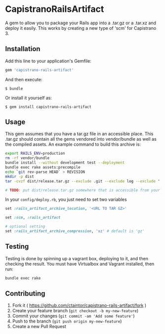 # CapistranoRailsArtifact

A gem to allow you to package your Rails app into a .tar.gz or a .tar.xz and deploy it easily. This works by creating a
new type of 'scm' for Capistrano 3.

## Installation

Add this line to your application's Gemfile:

```ruby
gem 'capistrano-rails-artifact'
```

And then execute:

    $ bundle

Or install it yourself as:

    $ gem install capistrano-rails-artifact

## Usage

This gem assumes that you have a tar.gz file in an accessible place. This .tar.gz should contain all the gems
vendored into vendor/bundle as well as the compiled assets. An example command to build this archive is:

```sh
export RAILS_ENV=production
rm -rf vendor/bundle
bundle install --without development test --deployment
bundle exec rake assets:precompile
echo `git rev-parse HEAD` > REVISION
mkdir -p dist
tar -cvzf dist/release.tar.gz --exclude .git --exclude log --exclude "./vendor/bundle/ruby/2.1.0/cache" --exclude "./vendor/bundle/ruby/2.1.0/doc" --exclude .envrc --exclude dist --exclude tmp --exclude coverage --exclude features --exclude spec --exclude vagrants --exclude Vagrantfile --exclude README.md .

# TODO: put dist/release.tar.gz somewhere that is accessible from your application machines
```

In your `config/deploy.rb`, you just need to set two variables

```ruby
set :rails_artifact_archive_location, '<URL TO TAR GZ>'

set :scm, :rails_artifact

# optional setting
set :rails_artifact_archive_compression, 'xz' # default is 'gz'
```

## Testing

Testing is done by spinning up a vagrant box, deploying to it, and then checking the result. You must
have Virtualbox and Vagrant installed, then run:

```sh
bundle exec rake
```

## Contributing

1. Fork it ( https://github.com/ctaintor/capistrano-rails-artifact/fork )
2. Create your feature branch (`git checkout -b my-new-feature`)
3. Commit your changes (`git commit -am 'Add some feature'`)
4. Push to the branch (`git push origin my-new-feature`)
5. Create a new Pull Request

